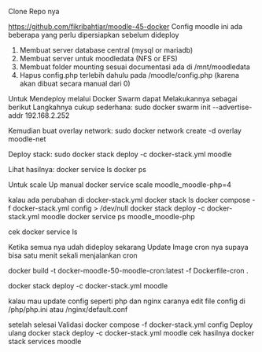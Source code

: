Clone Repo nya

https://github.com/fikribahtiar/moodle-45-docker
Config moodle ini ada beberapa yang perlu dipersiapkan sebelum dideploy
1. Membuat server database central (mysql or mariadb)
2. Membuat server untuk moodledata (NFS or EFS)
3. Membuat folder mounting sesuai documentasi ada di /mnt/moodledata
4. Hapus config.php terlebih dahulu pada /moodle/config.php (karena akan dibuat secara manual dari 0) 

Untuk Mendeploy melalui Docker Swarm dapat Melakukannya sebagai berikut
Langkahnya cukup sederhana:
sudo docker swarm init --advertise-addr 192.168.2.252

Kemudian buat overlay network:
sudo docker network create -d overlay moodle-net

Deploy stack:
sudo docker stack deploy -c docker-stack.yml moodle

Lihat hasilnya:
docker service ls
docker ps

Untuk scale Up manual
docker service scale moodle_moodle-php=4

kalau ada perubahan di docker-stack.yml
docker stack ls
docker compose -f docker-stack.yml config > /dev/null
docker stack deploy -c docker-stack.yml moodle
docker service ps moodle_moodle-php

cek 
docker service ls

Ketika semua nya udah dideploy sekarang Update Image cron nya supaya bisa satu menit sekali menjalankan cron

docker build -t docker-moodle-50-moodle-cron:latest -f Dockerfile-cron .

docker stack deploy -c docker-stack.yml moodle

kalau mau update config seperti php dan nginx caranya edit file config di /php/php.ini atau /nginx/default.conf

setelah selesai
Validasi
docker compose -f docker-stack.yml config
Deploy ulang
docker stack deploy -c docker-stack.yml moodle
cek hasilnya
docker stack services moodle

